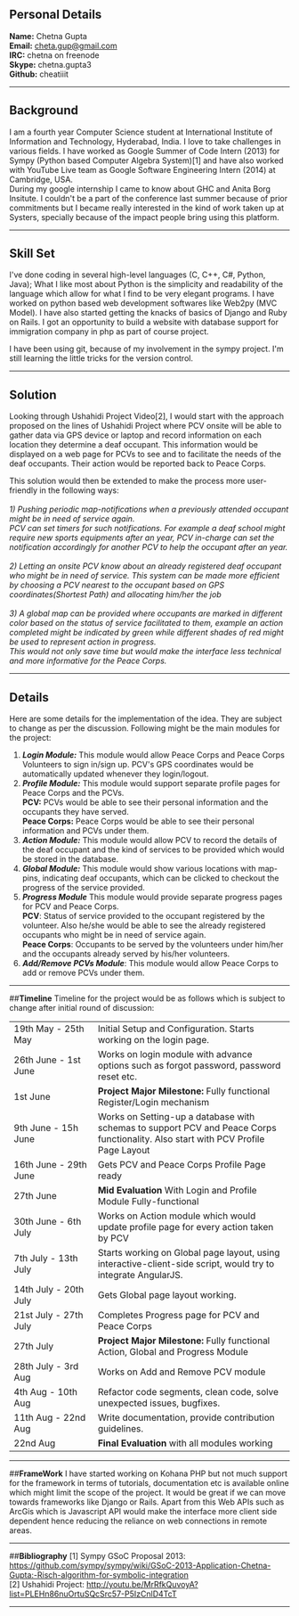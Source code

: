 ## **Personal Details**

**Name:** Chetna Gupta <br>
**Email:** cheta.gup@gmail.com <br>
**IRC:** chetna on freenode <br>
**Skype:** chetna.gupta3<br>
**Github:** cheatiiit<br>

***
## **Background**
I am a fourth year Computer Science student at International Institute of Information and Technology, Hyderabad, India. I love to take challenges in various fields. I have worked as Google Summer of Code Intern (2013) for Sympy (Python based Computer Algebra System)[1] and have also worked with YouTube Live team as Google Software Engineering Intern (2014) at Cambridge, USA. <br>During my google internship I came to know about GHC and Anita Borg Insitute. I couldn't be a part of the conference last summer because of prior commitments but I became really interested in the kind of work taken up at Systers, specially because of the impact people bring using this platform. 

***
## **Skill Set**
I've done coding in several high-level languages (C, C++, C#, Python, Java); What I like most about Python is the simplicity and readability of the language which allow for what I find to be very elegant programs. I have worked on python based web development softwares like Web2py (MVC Model). I have also started getting the knacks of basics of Django and Ruby on Rails. I got an opportunity to build a website with database support for immigration company in php as part of course project.

I have been using git, because of my involvement in the sympy project. I'm still learning the little tricks for the version control. 

***
## **Solution**
Looking through Ushahidi Project Video[2], I would start with the approach proposed on the lines of Ushahidi Project where PCV onsite will be able to gather data via GPS device or laptop and record information on each location they determine a deaf occupant. This information would be displayed on a web page for PCVs to see and to facilitate the needs of the deaf occupants. Their action would be reported back to Peace Corps.

This solution would then be extended to make the process more user-friendly in the following ways:<br><br>
_1) Pushing periodic map-notifications when a previously attended occupant might be in need of service again.<br> PCV can set timers for such notifications. For example a deaf school might require new sports equipments after an year, PCV in-charge can set the notification accordingly for another PCV to help the occupant after an year.<br><br>_
_2) Letting an onsite PCV know about an already registered deaf occupant who might be in need of service._
_This system can be made more efficient by choosing a PCV nearest to the occupant based on GPS coordinates(Shortest Path) and allocating him/her the job<br><br>_
_3) A global map can be provided where occupants are marked in different color based on the status of service facilitated to them, example an action completed might be indicated by green while different shades of red might be used to represent action in progress.<br>_
_This would not only save time but would make the interface less technical and more informative for the Peace Corps.<br>_

***
## **Details**
Here are some details for the implementation of the idea. They are subject to change as per the discussion. Following might be the main modules for the project:<br>
1) _**Login Module:**_ This module would allow Peace Corps and Peace Corps Volunteers to sign in/sign up. PCV's GPS coordinates would be automatically updated whenever they login/logout.<br>
2) _**Profile Module:**_ This module would support separate profile pages for Peace Corps and the PCVs.<br>   **PCV:** PCVs would be able to see their personal information and the occupants they have served.<br> 
**Peace Corps:** Peace Corps would be able to see their personal information and PCVs under them.<br>
3) _**Action Module:**_ This module would allow PCV to record the details of the deaf occupant and the kind of services to be provided which would be stored in the database.<br>
4) _**Global Module:**_ This module would show various locations with map-pins, indicating deaf occupants, which can be clicked to checkout the progress of the service provided.<br>
5) _**Progress Module**_ This module would provide separate progress pages for PCV and Peace Corps.<br>
**PCV**: Status of service provided to the occupant registered by the volunteer. Also he/she would be able to see the already registered occupants who might be in need of service again.<br>
**Peace Corps**: Occupants to be served by the volunteers under him/her and the occupants already served by his/her volunteers.<br>
6) _**Add/Remove PCVs Module**_: This module would allow Peace Corps to add or remove PCVs under them.<br>

***
##**Timeline**
Timeline for the project would be as follows which is subject to change after initial round of discussion:
<table>
<tr><td width="30%">
19th May  - 25th May</td> <td>    Initial Setup and Configuration. Starts working on the login page.</td></tr><tr><td>
26th June - 1st June     </td><td>Works on login module with advance options such as forgot password, password reset etc.</td></tr><tr><td>
1st June               </td><td>  <b>Project Major Milestone:</b> Fully functional Register/Login mechanism</td></tr><tr><td>
9th June  - 15h June   </td><td>   Works on Setting-up a database with schemas to support PCV and Peace Corps functionality. Also start with PCV Profile Page Layout</td></tr><tr><td>
16th June - 29th June     </td><td>        Gets PCV and Peace Corps Profile Page ready</td></tr><tr><td>
27th June               </td><td>         <b>Mid Evaluation</b> With Login and Profile Module Fully-functional</td></tr><tr><td>
30th June - 6th July     </td><td>         Works on Action module which would update profile page for every action taken by PCV</td></tr><tr><td>
7th July - 13th July     </td><td>         Starts working on Global page layout, using interactive-client-side script, would try to integrate AngularJS.</td></tr><tr><td>
14th July - 20th July  </td><td>           Gets Global page layout working.</td></tr><tr><td>
21st July - 27th July     </td><td>        Completes Progress page for PCV and Peace Corps</td></tr><tr><td>
27th July                </td><td>        <b> Project Major Milestone:</b> Fully functional Action, Global and Progress Module</td></tr><tr><td>
28th July - 3rd Aug      </td><td>         Works on Add and Remove PCV module</td></tr><tr><td>
4th Aug - 10th Aug      </td><td>          Refactor code segments, clean code, solve unexpected issues, bugfixes.</td></tr><tr><td>
11th Aug - 22nd Aug      </td><td>         Write documentation, provide contribution guidelines.</td></tr><tr><td>
22nd Aug             </td><td>            <b>Final Evaluation</b> with all modules working</td></tr></table>


***
##**FrameWork**
I have started working on Kohana PHP but not much support for the framework in terms of tutorials, documentation etc is available online which might limit the scope of the project. It would be great if we can move towards frameworks like Django or Rails. Apart from this Web APIs such as ArcGis which is Javascript API would make the interface more client side dependent hence reducing the reliance on web connections in remote areas. 

***
##**Bibliography**
[1] Sympy GSoC Proposal 2013: https://github.com/sympy/sympy/wiki/GSoC-2013-Application-Chetna-Gupta:-Risch-algorithm-for-symbolic-integration <br>
[2] Ushahidi Project: http://youtu.be/MrRfkQuvoyA?list=PLEHn86nuOrtuSQcSrc57-P5IzCnlD4TcT

***
